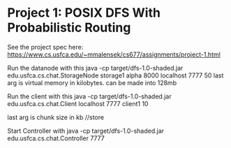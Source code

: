 # Project 1: POSIX DFS With Probabilistic Routing

See the project spec here: https://www.cs.usfca.edu/~mmalensek/cs677/assignments/project-1.html

Run the datanode with this
java -cp target/dfs-1.0-shaded.jar edu.usfca.cs.chat.StorageNode storage1 alpha 8000 localhost 7777 50
last arg is virtual memory in kilobytes. can be made into 128mb

Run the client with this
java -cp target/dfs-1.0-shaded.jar edu.usfca.cs.chat.Client localhost 7777 client1 10

last arg is chunk size in kb
//store <local filepath> <dfs filepath>


Start Controller with 
java -cp target/dfs-1.0-shaded.jar edu.usfca.cs.chat.Controller 7777